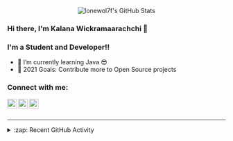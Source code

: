 <p align="center">
  <img align="center" alt="lonewol7f's GitHub Stats" src="https://github-readme-stats.lonewol7f.vercel.app/api?username=lonewol7f&show_icons=true&hide_border=true" />
</p>


### Hi there, I'm Kalana Wickramaarachchi 👋

### I'm a Student and Developer!!

- 🌱 I’m currently learning Java 😎
- 🥅 2021 Goals: Contribute more to Open Source projects

### Connect with me:

[<img align="left" alt="lonewol7f | LinkedIn" width="22px" src="https://www.flaticon.com/svg/static/icons/svg/174/174857.svg" />][linkedin]
[<img align="left" alt="lonewol7f | Instagram" width="22px" src="https://instagram-brand.com/wp-content/uploads/2016/11/Instagram_AppIcon_Aug2017.png?w=300" />][instagram]
[<img align="left" alt="adi1090x | Email" width="22px" src="https://image.flaticon.com/icons/svg/732/732200.svg" />][gmail]

<br />
<br />

---

<details>
  <summary>:zap: Recent GitHub Activity</summary>
  
<!--START_SECTION:activity-->
1. 💪 Opened PR [#1](https://github.com/lonewol7f/Test/pull/1) in [lonewol7f/Test](https://github.com/lonewol7f/Test)
<!--END_SECTION:activity-->

</details>

<!-- List of web sites -->

[instagram]: https://www.instagram.com/kalana__madusanka/
[linkedin]: https://www.linkedin.com/in/kalana-wickramaarachchi/
[gmail]: mailto:kalana.wickramaarachchi@gmail.com
